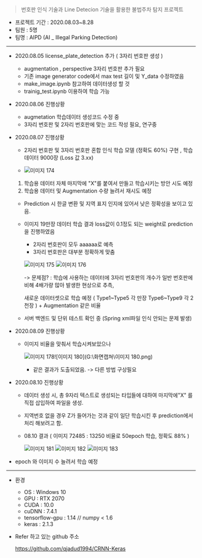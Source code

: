 



> 번호판 인식 기술과 Line Detecion 기술을 활용한 불법주차 탐지 프로젝트

* 프로젝트 기간 : 2020.08.03~8.28
* 팀원 : 5명
* 팀명 : AIPD (AI _ Illegal Parking Detection)

---



* 2020.08.05 license_plate_detection 추가 ( 3자리 번호판 생성 )
  * augmentation , perspective 3자리 번호판 추가 필요
  * 기존 image generator code에서 max test 길이 및 Y_data 수정하였음
  * make_image.ipynb 참고하여 데이터생성 할 것
  * trainig_test.ipynb 이용하여 학습 가능 
  
    

* 2020.08.06 진행상황 
  * augmetation 학습데이터 생성코드 수정 중
  * 3자리 번호판 및 2자리 번호판에 맞는 코드 작성 필요, 연구중



* 2020.08.07 진행상황

  * 2자리 번호판 및 3자리 번호판 혼합 인식 학습 모델 (정확도 60%) 구현 , 학습 데이터 9000장 (Loss 값 3.xx)

  * ![이미지 174](https://user-images.githubusercontent.com/58680436/89638461-d2447180-d8e6-11ea-8b92-c935615e33f8.png)
  
  1. 학습용 데이터 자체 마지막에 "X"를 붙여서 만들고 학습시키는 방안 시도 예정
    2. 학습용 데이터 및 Augmentation 수량 늘려서 재시도 예정
  
    * Prediction 시 한글 변환 및 지역 표지 인지에 있어서 낮은 정확성을 보이고 있음.
  
  * 이미지 19만장 데이터 학습 결과 loss값이 0.1정도 되는 weight로 prediction을 진행하였음
  
    * 2자리 번호판이 모두 aaaaaa로 예측
    * 3자리 번호판은 대부분 정확하게 맞춤
  
    ![이미지 175](https://user-images.githubusercontent.com/58680436/89638462-d3759e80-d8e6-11ea-8f77-946bdf6b4d4f.png)
    ![이미지 176](https://user-images.githubusercontent.com/58680436/89638465-d3759e80-d8e6-11ea-98bc-1e4939af7337.png)
  
    -> 문제점? : 학습에 사용하는 데이터에 3자리 번호판의 개수가 일반 번호판에 비해 4배가량 많아 발생한 현상으로 추측,
  
    새로운 데이터셋으로 학습 예정 ( Type1~Type5 각 만장 Type6~Type9 각 2천장 ) + Augmentation 같은 비율
  
  * 서버 백엔드 및 단위 테스트 확인 중 (Spring xml파일 인식 안되는 문제 발생)
  
* 2020.08.09 진행상황

  * 이미지 비율을 맞춰서 학습시켜보았으나
  
    ![이미지 178](https://user-images.githubusercontent.com/58680436/89727864-79e6ae80-da63-11ea-9431-0494287e7203.png)![이미지 180](G:\화면캡쳐\이미지 180.png)
  
    * 같은 결과가 도출되었음. -> 다른 방법 구상필요
  
* 2020.08.10 진행상황 

  * 데이터 생성 시, 총 9자리 텍스트로 생성되는 타입들에 대하여 마지막에"X" 를 직접 삽입하여 파일을 생성.
  * 지역번호 없을 경우 Z가 들어가는 것과 같이 일단 학습시킨 후 prediction에서 처리 해보려고 함.

  * 08.10 결과 ( 이미지 72485 : 13250  비율로 50epoch 학습, 정확도 88% ) 

    ![이미지 181](https://user-images.githubusercontent.com/58680436/89747931-ead9a500-dafb-11ea-906a-e83d7535682e.png)
    ![이미지 182](https://user-images.githubusercontent.com/58680436/89747933-ec0ad200-dafb-11ea-8b37-75ed33ea6705.png)
    ![이미지 183](https://user-images.githubusercontent.com/58680436/89747934-eca36880-dafb-11ea-91d2-244cbe7b3956.png)



* epoch 와 이미지 수 늘려서 학습 예정

---



* 환경

  * OS : Windows 10
  * GPU : RTX 2070
  * CUDA : 10.0
  * cuDNN : 7.4.1
  * tensorflow-gpu : 1.14 // numpy < 1.6
  * keras : 2.1.3
  
  
  
* Refer 하고 있는 github 주소

  https://github.com/qjadud1994/CRNN-Keras


